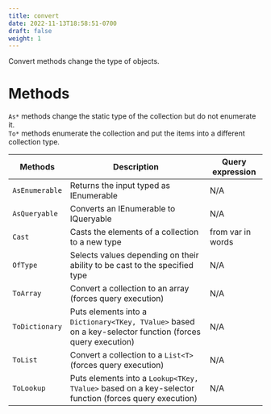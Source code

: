 ```yaml
---
title: convert
date: 2022-11-13T18:58:51-0700
draft: false
weight: 1
---
```

Convert methods change the type of objects.

# Methods
`As*` methods change the static type of the collection but do not enumerate it.  
`To*` methods enumerate the collection and put the items into a different collection type.

| Methods        | Description                                                                                               | Query expression         |
| -------------- | --------------------------------------------------------------------------------------------------------- | ------------------------ |
| `AsEnumerable` | Returns the input typed as IEnumerable<T>                                                                 | N/A                      |
| `AsQueryable`  | Converts an IEnumerable to IQueryable                                                                     | N/A                      |
| `Cast`         | Casts the elements of a collection to a new type                                                          | from <type> var in words |
| `OfType`       | Selects values depending on their ability to be cast to the specified type                                | N/A                      |
| `ToArray`      | Convert a collection to an array (forces query execution)                                                 | N/A                      |
| `ToDictionary` | Puts elements into a `Dictionary<TKey, TValue>` based on a key-selector function (forces query execution) | N/A                      |
| `ToList`       | Convert a collection to a `List<T>` (forces query execution)                                              | N/A                      |
| `ToLookup`     | Puts elements into a `Lookup<TKey, TValue>` based on a key-selector function (forces query execution)     | N/A                      |

